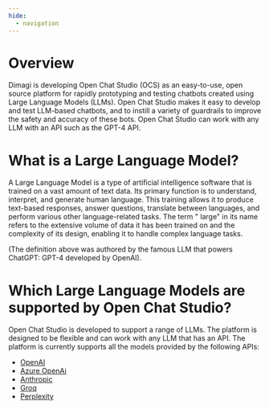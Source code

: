 ```yaml
---
hide:
  - navigation
---
```

# Overview

Dimagi is developing Open Chat Studio (OCS) as an easy-to-use, open source platform for rapidly prototyping and testing
chatbots created using Large Language Models (LLMs). Open Chat Studio makes it easy to develop and test LLM-based
chatbots, and to instill a variety of guardrails to improve the safety and accuracy of these bots. Open Chat Studio can
work with any LLM with an API such as the GPT-4 API.

# What is a Large Language Model?

A Large Language Model is a type of artificial intelligence software that is trained on a vast amount of text data. Its
primary function is to understand, interpret, and generate human language. This training allows it to produce text-based
responses, answer questions, translate between languages, and perform various other language-related tasks. The term "
large" in its name refers to the extensive volume of data it has been trained on and the complexity of its design,
enabling it to handle complex language tasks.

(The definition above was authored by the famous LLM that powers ChatGPT: GPT-4 developed by OpenAI).

# Which Large Language Models are supported by Open Chat Studio?

Open Chat Studio is developed to support a range of LLMs. The platform is designed to be flexible and can work with any
LLM that has an API. The platform is currently supports all the models provided by the following APIs:

* [OpenAI](https://platform.openai.com/docs/models)
* [Azure OpenAi](https://learn.microsoft.com/en-us/azure/ai-services/openai/concepts/models?tabs=python-secure%2Cglobal-standard%2Cstandard-chat-completions)
* [Anthropic](https://docs.anthropic.com/en/docs/about-claude/models_)
* [Groq](https://console.groq.com/docs/models)
* [Perplexity](https://docs.perplexity.ai/guides/model-cards)
